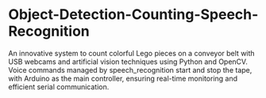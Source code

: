 # Object-Detection-Counting-Speech-Recognition
 An innovative system to count colorful Lego pieces on a conveyor belt with USB webcams and artificial vision techniques using Python and OpenCV. Voice commands managed by speech_recognition start and stop the tape, with Arduino as the main controller, ensuring real-time monitoring and efficient serial communication.
